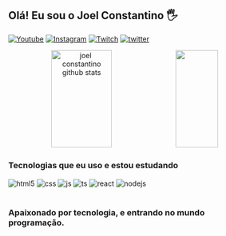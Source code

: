 ## Olá! Eu sou o Joel Constantino 🖐️

[![Youtube](https://img.shields.io/badge/YouTube-FF0000?style=for-the-badge&logo=youtube&logoColor=white)](https://youtube.com/@j0r3l)
[![Instagram](https://img.shields.io/badge/Instagram-E4405F?style=for-the-badge&logo=instagram&logoColor=white)](https://instagram.com/joelconst)
[![Twitch](https://img.shields.io/badge/Twitch-9146FF?style=for-the-badge&logo=twitch&logoColor=white)](https://twitch.tv/xJ0R3L)
[![twitter](https://img.shields.io/badge/Twitter-1DA1F2?style=for-the-badge&logo=twitter&logoColor=white)](https://twitter.com/J03LConst)


<div align="center">  
  <img width="49%" height="195px" src="https://github-readme-stats.vercel.app/api?username=JoelConst&show_icons=true&count_private=true&hide_border=true&title_color=00bfbf&icon_color=00bfbf&text_color=c9d1d9&bg_color=0d1117" alt="joel constantino github stats" /> 
  <img width="41%" height="195px" src="https://github-readme-stats.vercel.app/api/top-langs/?username=JoelConst&layout=compact&hide_border=true&title_color=00bfbf&text_color=00bfbf&bg_color=0d1117" />
</div>

### Tecnologias que eu uso e estou estudando

<div style="display: inline_block">
  <img align="center" alt="html5" src="https://img.shields.io/badge/HTML5-E34F26?style=for-the-badge&logo=html5&logoColor=white" />
  <img align="center" alt="css" src="https://img.shields.io/badge/CSS3-1572B6?style=for-the-badge&logo=css3&logoColor=white" />
  <img align="center" alt="js" src="https://img.shields.io/badge/JavaScript-F7DF1E?style=for-the-badge&logo=javascript&logoColor=black" />
  <img align="center" alt="ts" src="https://img.shields.io/badge/TypeScript-007ACC?style=for-the-badge&logo=typescript&logoColor=white" />
  <img align="center" alt="react" src="https://img.shields.io/badge/React-20232A?style=for-the-badge&logo=react&logoColor=61DAFB" />
  <img align="center" alt="nodejs" src="https://img.shields.io/badge/Node.js-43853D?style=for-the-badge&logo=node.js&logoColor=white" />
</div><br/>

### Apaixonado por tecnologia, e entrando no mundo programação.
